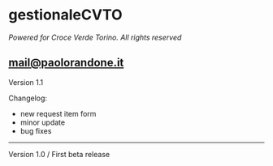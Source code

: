 # gestionaleCVTO
*Powered for Croce Verde Torino. All rights reserved*

mail@paolorandone.it
---
Version 1.1

Changelog:

- new request item form
- minor update
- bug fixes
---
Version 1.0 / First beta release
